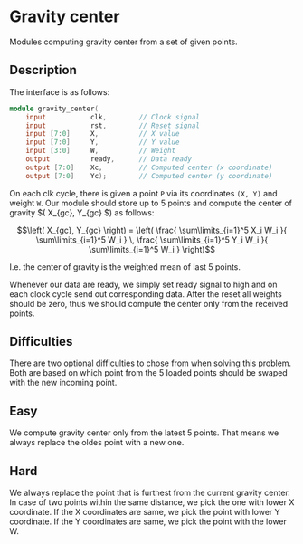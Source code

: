 # Gravity center
Modules computing gravity center from a set of given points.

## Description
The interface is as follows:

```verilog
module gravity_center(
    input           clk,        // Clock signal
    input           rst,        // Reset signal
    input [7:0]     X,          // X value
    input [7:0]     Y,          // Y value
    input [3:0]     W,          // Weight
    output          ready,      // Data ready
    output [7:0]    Xc,         // Computed center (x coordinate)
    output [7:0]    Yc);        // Computed center (y coordinate)
```

On each clk cycle, there is given a point `P` via its coordinates `(X, Y)`
and weight `W`. Our module should store up to 5 points and compute the
center of gravity $\( X_{gc}, Y_{gc} $\) as follows:

$$\left( X_{gc}, Y_{gc} \right) =
    \left(
        \frac{ \sum\limits_{i=1}^5 X_i W_i }{ \sum\limits_{i=1}^5 W_i } \,
        \frac{ \sum\limits_{i=1}^5 Y_i W_i }{ \sum\limits_{i=1}^5 W_i }
    \right)$$

I.e. the center of gravity is the weighted mean of last 5 points.

Whenever our data are ready, we simply set ready signal to high and on each
clock cycle send out corresponding data. After the reset all weights should
be zero, thus we should compute the center only from the received points.

## Difficulties
There are two optional difficulties to chose from when solving this problem.
Both are based on which point from the 5 loaded points should be swaped with
the new incoming point.

## Easy
We compute gravity center only from the latest 5 points. That means we always
replace the oldes point with a new one.

## Hard
We always replace the point that is furthest from the current gravity center.
In case of two points within the same distance, we pick the one with lower
X coordinate. If the X coordinates are same, we pick the point with lower Y
coordinate. If the Y coordinates are same, we pick the point with the lower W.



